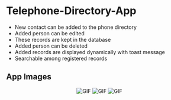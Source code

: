 # Telephone-Directory-App

* New contact can be added to the phone directory <br>
* Added person can be edited <br>
* These records are kept in the database <br>
* Added person can be deleted <br>
* Added records are displayed dynamically with toast message <br>
* Searchable among registered records<br>

App Images
--------------
<p align="center">
  <img src="https://user-images.githubusercontent.com/71982171/145080808-765d73f0-8cf9-46aa-a62d-d866f6419eb3.png" alt="GIF" />
  <img src="https://user-images.githubusercontent.com/71982171/145080838-c96234b1-5fa0-44a5-8783-2e5f33a22e07.png" alt="GIF" />
  <img src="https://user-images.githubusercontent.com/71982171/145080843-d6d0c0b8-c6a7-4748-ae0a-47b116b2a6de.png" alt="GIF" />
</p>

